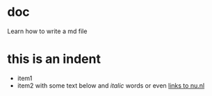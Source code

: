 # doc
Learn how to write a md file

# this is an indent
* item1
* item2
with some text below and *italic* words or even [links to nu.nl](http://nu.nl)
